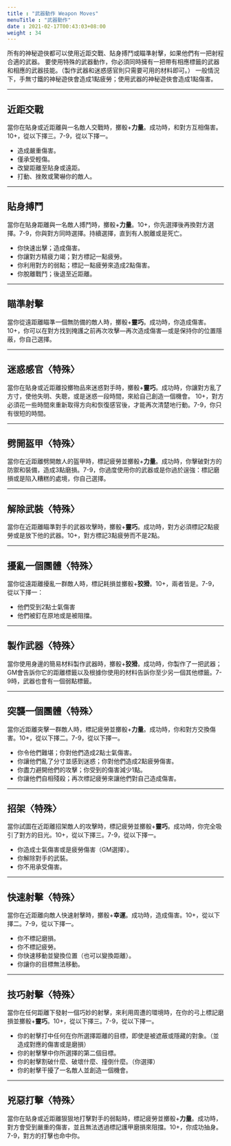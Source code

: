 ```yaml
---
title : "武器動作 Weapon Moves"
menuTitle : "武器動作"
date : 2021-02-17T00:43:03+08:00
weight : 34
---
```


所有的神秘遊俠都可以使用近距交戰、貼身搏鬥或瞄準射擊，如果他們有一把射程合適的武器。
要使用特殊的武器動作，你必須同時擁有一把帶有相應標籤的武器和相應的武器技能。（製作武器和迷惑感官則只需要可用的材料即可。）
一般情況下，手無寸鐵的神秘遊俠會造成1點疲勞；使用武器的神秘遊俠會造成1點傷害。

---

<div class="Move">

## 近距交戰

當你在貼身或近距離與一名敵人交戰時，擲骰+**力量**。成功時，和對方互相傷害。10+，從以下擇三。7-9，從以下擇一。
- 造成嚴重傷害。
- 僅承受輕傷。
- 改變距離至貼身或遠距。
- 打動、挫敗或驚嚇你的敵人。
</div>

---

<div class="Move">

## 貼身搏鬥

當你在貼身距離與一名敵人搏鬥時，擲骰+**力量**。10+，你先選擇後再換對方選擇。7-9，你與對方同時選擇。持續選擇，直到有人脫離或是死亡。
- 你快速出擊；造成傷害。
- 你讓對方精疲力竭；對方標記一點疲勞。
- 你利用對方的弱點；標記一點疲勞來造成2點傷害。
- 你脫離戰鬥；後退至近距離。
</div>

---

<div class="Move">

## 瞄準射擊

當你從遠距離瞄準一個無防備的敵人時，擲骰+**靈巧**。成功時，你造成傷害。10+，你可以在對方找到掩護之前再次攻擊—再次造成傷害—或是保持你的位置隱蔽，你自己選擇。
</div>

---

<div class="Move">

## 迷惑感官〈特殊〉

當你在貼身或近距離投擲物品來迷惑對手時，擲骰+**靈巧**。成功時，你讓對方亂了方寸，使他失明、失聰，或是迷惑一段時間，來給自己創造一個機會。
10+，對方必須花一些時間來重新取得方向和恢復感官後，才能再次清楚地行動。7-9，你只有很短的時間。
</div>

---

<div class="Move">

## 劈開盔甲〈特殊〉

當你在近距離劈開敵人的盔甲時，標記疲勞並擲骰+**力量**。成功時，你擊破對方的防禦和裝備，造成3點磨損。7-9，你過度使用你的武器或是你過於逞強：標記磨損或是陷入糟糕的處境，你自己選擇。
</div>

---

<div class="Move">

## 解除武裝〈特殊〉

當你在近距離瞄準對手的武器攻擊時，擲骰+**靈巧**。成功時，對方必須標記2點疲勞或是放下他的武器。10+，對方標記3點疲勞而不是2點。
</div>

---

<div class="Move">

## 擾亂一個團體〈特殊〉

當你從遠距離擾亂一群敵人時，標記耗損並擲骰+**狡猾**。10+，兩者皆是。7-9，從以下擇一：
- 他們受到2點士氣傷害
- 他們被釘在原地或是被阻擋。
</div>

---

<div class="Move">

## 製作武器〈特殊〉

當你使用身邊的簡易材料製作武器時，擲骰+**狡猾**。成功時，你製作了一把武器；GM會告訴你它的距離標籤以及根據你使用的材料告訴你至少另一個其他標籤。7-9時，武器也會有一個弱點標籤。
</div>

---

<div class="Move">

## 突襲一個團體〈特殊〉

當你近距離突擊一群敵人時，標記疲勞並擲骰+**力量**。成功時，你和對方交換傷害。10+，從以下擇二。7-9，從以下擇一。
- 你令他們難堪；你對他們造成2點士氣傷害。
- 你讓他們亂了分寸並感到迷惑；你對他們造成2點疲勞傷害。
- 你盡力避開他們的攻擊；你受到的傷害減少1點。
- 你讓他們自相殘殺；再次標記疲勞來讓他們對自己造成傷害。
</div>

---

<div class="Move">

## 招架〈特殊〉

當你試圖在近距離招架敵人的攻擊時，標記疲勞並擲骰+**靈巧**。成功時，你完全吸引了對方的目光。10+，從以下擇三。7-9，從以下擇一。
- 你造成士氣傷害或是疲勞傷害（GM選擇）。
- 你解除對手的武裝。
- 你不用承受傷害。
</div>

---

<div class="Move">

## 快速射擊〈特殊〉

當你在近距離向敵人快速射擊時，擲骰+**幸運**。成功時，造成傷害。10+，從以下擇二。7-9，從以下擇一。
- 你不標記磨損。
- 你不標記疲勞。
- 你快速移動並變換位置（也可以變換距離）。
- 你讓你的目標無法移動。
</div>

---

<div class="Move">

## 技巧射擊〈特殊〉

當你在任何距離下發射一個巧妙的射擊，來利用周遭的環境時，在你的弓上標記磨損並擲骰+**靈巧**。10+，從以下擇三。7-9，從以下擇一。
- 你的射擊打中任何在你所選擇距離的目標，即使是被遮蔽或隱藏的對象。（並造成對應的傷害或是磨損）
- 你的射擊擊中你所選擇的第二個目標。
- 你的射擊割破什麼、破壞什麼、撞倒什麼。（你選擇）
- 你的射擊干擾了一名敵人並創造一個機會。
</div>

---

<div class="Move">

## 兇惡打擊〈特殊〉

當你在貼身或近距離狠狠地打擊對手的弱點時，標記疲勞並擲骰+**力量**。成功時，對方會受到嚴重的傷害，並且無法透過標記護甲磨損來阻擋。10+，你成功抽身。7-9，對方的打擊也命中你。
</div>